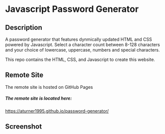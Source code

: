 # Javascript Password Generator

## Description

A password generator that features dynmically updated HTML and CSS powered by Javascript. Select a character count between 8-128 characters and your choice of lowercase, uppercase, numbers and special characters.

This repo contains the HTML, CSS, and Javascript to create this website.

## Remote Site

The remote site is hosted on GitHub Pages

##### The remote site is located here:
https://aturner1995.github.io/password-generator/

## Screenshot


